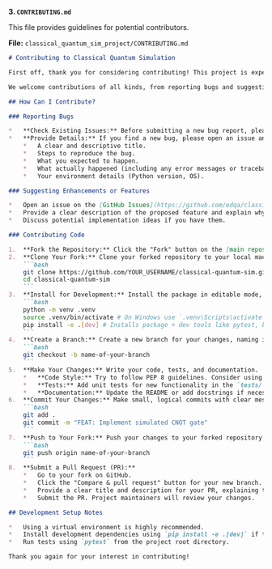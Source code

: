 
**3. `CONTRIBUTING.md`**

This file provides guidelines for potential contributors.

**File:** `classical_quantum_sim_project/CONTRIBUTING.md`

```markdown
# Contributing to Classical Quantum Simulation

First off, thank you for considering contributing! This project is experimental, and community involvement is crucial for exploring its potential and limitations.

We welcome contributions of all kinds, from reporting bugs and suggesting features to writing code, tests, and documentation.

## How Can I Contribute?

### Reporting Bugs

*   **Check Existing Issues:** Before submitting a new bug report, please check the [GitHub Issues](https://github.com/edqa/classical-quantum-sim/issues) to see if the problem has already been reported.
*   **Provide Details:** If you find a new bug, please open an issue and include:
    *   A clear and descriptive title.
    *   Steps to reproduce the bug.
    *   What you expected to happen.
    *   What actually happened (including any error messages or tracebacks).
    *   Your environment details (Python version, OS).

### Suggesting Enhancements or Features

*   Open an issue on the [GitHub Issues](https://github.com/edqa/classical-quantum-sim/issues) tracker.
*   Provide a clear description of the proposed feature and explain why it would be valuable.
*   Discuss potential implementation ideas if you have them.

### Contributing Code

1.  **Fork the Repository:** Click the "Fork" button on the [main repository page](https://github.com/edqa/classical-quantum-sim). This creates your own copy of the project.
2.  **Clone Your Fork:** Clone your forked repository to your local machine:
    ```bash
    git clone https://github.com/YOUR_USERNAME/classical-quantum-sim.git
    cd classical-quantum-sim
    ```
3.  **Install for Development:** Install the package in editable mode, preferably in a virtual environment:
    ```bash
    python -m venv .venv
    source .venv/bin/activate # On Windows use `.venv\Scripts\activate`
    pip install -e .[dev] # Installs package + dev tools like pytest, black (if defined in pyproject.toml)
    ```
4.  **Create a Branch:** Create a new branch for your changes, naming it descriptively (e.g., `feat/add-cnot-gate`, `fix/measurement-bug`):
    ```bash
    git checkout -b name-of-your-branch
    ```
5.  **Make Your Changes:** Write your code, tests, and documentation.
    *   **Code Style:** Try to follow PEP 8 guidelines. Consider using a formatter like `black` (`black .`) for consistency.
    *   **Tests:** Add unit tests for new functionality in the `tests/` directory using `pytest`. Ensure existing tests pass (`pytest`).
    *   **Documentation:** Update the README or add docstrings if necessary.
6.  **Commit Your Changes:** Make small, logical commits with clear messages:
    ```bash
    git add .
    git commit -m "FEAT: Implement simulated CNOT gate"
    ```
7.  **Push to Your Fork:** Push your changes to your forked repository on GitHub:
    ```bash
    git push origin name-of-your-branch
    ```
8.  **Submit a Pull Request (PR):**
    *   Go to your fork on GitHub.
    *   Click the "Compare & pull request" button for your new branch.
    *   Provide a clear title and description for your PR, explaining the changes you made. Reference any relevant issues (e.g., "Closes #12").
    *   Submit the PR. Project maintainers will review your changes.

## Development Setup Notes

*   Using a virtual environment is highly recommended.
*   Install development dependencies using `pip install -e .[dev]` if the `[project.optional-dependencies]` section is defined in `pyproject.toml`.
*   Run tests using `pytest` from the project root directory.

Thank you again for your interest in contributing!